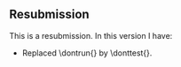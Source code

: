 ## Resubmission
This is a resubmission. In this version I have:

* Replaced \dontrun{} by \donttest{}.
